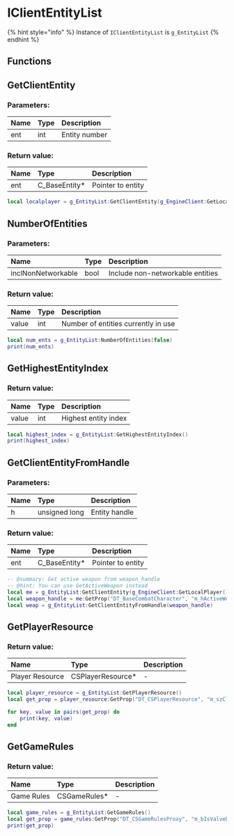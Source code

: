 # IClientEntityList

{% hint style="info" %}
Instance of `IClientEntityList` is `g_EntityList`
{% endhint %}

## Functions

## GetClientEntity

### Parameters:

| Name | Type | Description |
| :--- | :--- | :--- |
| ent | int | Entity number |

### Return value:

| Name | Type | Description |
| :--- | :--- | :--- |
| ent | C_BaseEntity* | Pointer to entity |

```lua
local localplayer = g_EntityList:GetClientEntity(g_EngineClient:GetLocalPlayer())
```

## NumberOfEntities

### Parameters:

| Name | Type | Description |
| :--- | :--- | :--- |
| inclNonNetworkable | bool | Include non-networkable entities |

### Return value:

| Name | Type | Description |
| :--- | :--- | :--- |
| value | int | Number of entities currently in use |

```lua
local num_ents = g_EntityList:NumberOfEntities(false)
print(num_ents)
```

## GetHighestEntityIndex

### Return value:

| Name | Type | Description |
| :--- | :--- | :--- |
| value | int | Highest entity index |

```lua
local highest_index = g_EntityList:GetHighestEntityIndex()
print(highest_index)
```

## GetClientEntityFromHandle

### Parameters:

| Name | Type | Description |
| :--- | :--- | :--- |
| h | unsigned long | Entity handle |

### Return value:

| Name | Type | Description |
| :--- | :--- | :--- |
| ent | C_BaseEntity* | Pointer to entity |

```lua
-- @summary: Get active weapon from weapon_handle
-- @hint: You can use GetActiveWeapon instead
local me = g_EntityList:GetClientEntity(g_EngineClient:GetLocalPlayer())
local weapon_handle = me:GetProp("DT_BaseCombatCharacter", "m_hActiveWeapon")
local weap = g_EntityList:GetClientEntityFromHandle(weapon_handle)
```

## GetPlayerResource

### Return value:

| Name | Type | Description |
| :--- | :--- | :--- |
| Player Resource | CSPlayerResource* | - |

```lua
local player_resource = g_EntityList:GetPlayerResource()
local get_prop = player_resource:GetProp("DT_CSPlayerResource", "m_szClan")

for key, value in pairs(get_prop) do
	print(key, value)
end
```

## GetGameRules

### Return value:

| Name | Type | Description |
| :--- | :--- | :--- |
| Game Rules | CSGameRules* | - |

```lua
local game_rules = g_EntityList:GetGameRules()
local get_prop = game_rules:GetProp("DT_CSGameRulesProxy", "m_bIsValveDS")
print(get_prop)
```
